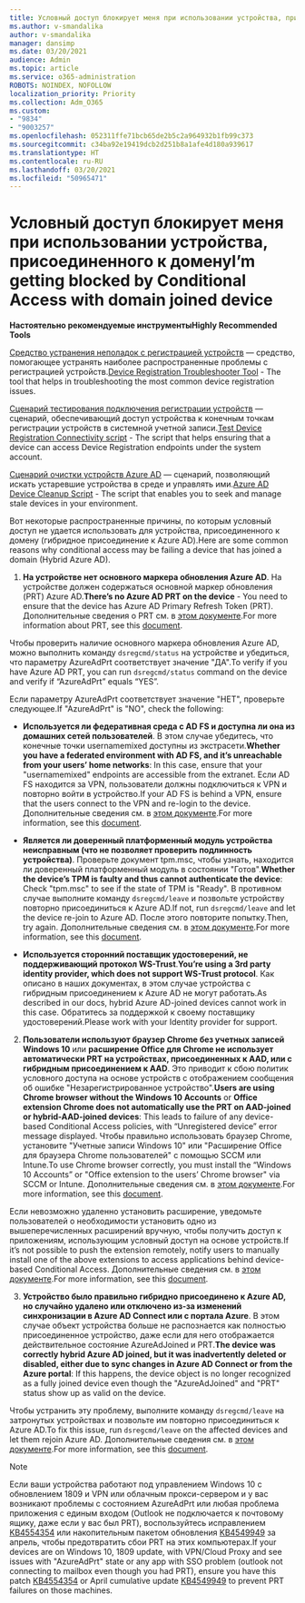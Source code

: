 ```yaml
---
title: Условный доступ блокирует меня при использовании устройства, присоединенного к домену
ms.author: v-smandalika
author: v-smandalika
manager: dansimp
ms.date: 03/20/2021
audience: Admin
ms.topic: article
ms.service: o365-administration
ROBOTS: NOINDEX, NOFOLLOW
localization_priority: Priority
ms.collection: Adm_O365
ms.custom:
- "9834"
- "9003257"
ms.openlocfilehash: 052311ffe71bcb65de2b5c2a964932b1fb99c373
ms.sourcegitcommit: c34ba92e19419dcb2d251b8a1afe4d180a939617
ms.translationtype: HT
ms.contentlocale: ru-RU
ms.lasthandoff: 03/20/2021
ms.locfileid: "50965471"
---
```

# <a name="im-getting-blocked-by-conditional-access-with-domain-joined-device"></a><span data-ttu-id="0af32-102">Условный доступ блокирует меня при использовании устройства, присоединенного к домену</span><span class="sxs-lookup"><span data-stu-id="0af32-102">I’m getting blocked by Conditional Access with domain joined device</span></span>

<span data-ttu-id="0af32-103">**Настоятельно рекомендуемые инструменты**</span><span class="sxs-lookup"><span data-stu-id="0af32-103">**Highly Recommended Tools**</span></span>

<span data-ttu-id="0af32-104">[Средство устранения неполадок с регистрацией устройств](https://docs.microsoft.com/samples/azure-samples/dsregtool/dsregtool/) — средство, помогающее устранять наиболее распространенные проблемы с регистрацией устройств.</span><span class="sxs-lookup"><span data-stu-id="0af32-104">[Device Registration Troubleshooter Tool](https://docs.microsoft.com/samples/azure-samples/dsregtool/dsregtool/) - The tool that helps in troubleshooting the most common device registration issues.</span></span>

<span data-ttu-id="0af32-105">[Сценарий тестирования подключения регистрации устройств](https://docs.microsoft.com/samples/azure-samples/testdeviceregconnectivity/testdeviceregconnectivity/) — сценарий, обеспечивающий доступ устройства к конечным точкам регистрации устройств в системной учетной записи.</span><span class="sxs-lookup"><span data-stu-id="0af32-105">[Test Device Registration Connectivity script](https://docs.microsoft.com/samples/azure-samples/testdeviceregconnectivity/testdeviceregconnectivity/) - The script that helps ensuring that a device can access Device Registration endpoints under the system account.</span></span>

<span data-ttu-id="0af32-106">[Сценарий очистки устройств Azure AD](https://github.com/mzmaili/AzureADDeviceCleanup) — сценарий, позволяющий искать устаревшие устройства в среде и управлять ими.</span><span class="sxs-lookup"><span data-stu-id="0af32-106">[Azure AD Device Cleanup Script](https://github.com/mzmaili/AzureADDeviceCleanup) - The script that enables you to seek and manage stale devices in your environment.</span></span>

<span data-ttu-id="0af32-107">Вот некоторые распространенные причины, по которым условный доступ не удается использовать для устройства, присоединенного к домену (гибридное присоединение к Azure AD).</span><span class="sxs-lookup"><span data-stu-id="0af32-107">Here are some common reasons why conditional access may be failing a device that has joined a domain (Hybrid Azure AD).</span></span>

1. <span data-ttu-id="0af32-108">**На устройстве нет основного маркера обновления Azure AD**. На устройстве должен содержаться основной маркер обновления (PRT) Azure AD.</span><span class="sxs-lookup"><span data-stu-id="0af32-108">**There’s no Azure AD PRT on the device** - You need to ensure that the device has Azure AD Primary Refresh Token (PRT).</span></span> <span data-ttu-id="0af32-109">Дополнительные сведения о PRT см. в [этом документе](https://docs.microsoft.com/azure/active-directory/devices/concept-primary-refresh-token).</span><span class="sxs-lookup"><span data-stu-id="0af32-109">For more information about PRT, see this [document](https://docs.microsoft.com/azure/active-directory/devices/concept-primary-refresh-token).</span></span>

<span data-ttu-id="0af32-110">Чтобы проверить наличие основного маркера обновления Azure AD, можно выполнить команду `dsregcmd/status` на устройстве и убедиться, что параметру AzureAdPrt соответствует значение "ДА".</span><span class="sxs-lookup"><span data-stu-id="0af32-110">To verify if you have Azure AD PRT, you can run `dsregcmd/status` command on the device and verify if “AzureAdPrt” equals “YES”.</span></span>

<span data-ttu-id="0af32-111">Если параметру AzureAdPrt соответствует значение "НЕТ", проверьте следующее.</span><span class="sxs-lookup"><span data-stu-id="0af32-111">If "AzureAdPrt" is "NO", check the following:</span></span>

- <span data-ttu-id="0af32-112">**Используется ли федеративная среда с AD FS и доступна ли она из домашних сетей пользователей**. В этом случае убедитесь, что конечные точки usernamemixed доступны из экстрасети.</span><span class="sxs-lookup"><span data-stu-id="0af32-112">**Whether you have a federated environment with AD FS, and it’s unreachable from your users’ home networks**: In this case, ensure that your "usernamemixed" endpoints are accessible from the extranet.</span></span> <span data-ttu-id="0af32-113">Если AD FS находится за VPN, пользователи должны подключиться к VPN и повторно войти в устройство.</span><span class="sxs-lookup"><span data-stu-id="0af32-113">If your AD FS is behind a VPN, ensure that the users connect to the VPN and re-login to the device.</span></span> <span data-ttu-id="0af32-114">Дополнительные сведения см. в [этом документе](https://docs.microsoft.com/azure/active-directory/devices/hybrid-azuread-join-federated-domains).</span><span class="sxs-lookup"><span data-stu-id="0af32-114">For more information, see this [document](https://docs.microsoft.com/azure/active-directory/devices/hybrid-azuread-join-federated-domains).</span></span>

- <span data-ttu-id="0af32-115">**Является ли доверенный платформенный модуль устройства неисправным (что не позволяет проверить подлинность устройства)**. Проверьте документ tpm.msc, чтобы узнать, находится ли доверенный платформенный модуль в состоянии "Готов".</span><span class="sxs-lookup"><span data-stu-id="0af32-115">**Whether the device’s TPM is faulty and thus cannot authenticate the device**: Check "tpm.msc" to see if the state of TPM is "Ready".</span></span> <span data-ttu-id="0af32-116">В противном случае выполните команду `dsregcmd/leave` и позвольте устройству повторно присоединиться к Azure AD.</span><span class="sxs-lookup"><span data-stu-id="0af32-116">If not, run `dsregcmd/leave` and let the device re-join to Azure AD.</span></span> <span data-ttu-id="0af32-117">После этого повторите попытку.</span><span class="sxs-lookup"><span data-stu-id="0af32-117">Then, try again.</span></span> <span data-ttu-id="0af32-118">Дополнительные сведения см. в [этом документе](https://docs.microsoft.com/azure/active-directory/devices/troubleshoot-device-dsregcmd#sso-state).</span><span class="sxs-lookup"><span data-stu-id="0af32-118">For more information, see this [document](https://docs.microsoft.com/azure/active-directory/devices/troubleshoot-device-dsregcmd#sso-state).</span></span>

- <span data-ttu-id="0af32-119">**Используется сторонний поставщик удостоверений, не поддерживающий протокол WS-Trust**.</span><span class="sxs-lookup"><span data-stu-id="0af32-119">**You’re using a 3rd party identity provider, which does not support WS-Trust protocol**.</span></span> <span data-ttu-id="0af32-120">Как описано в наших документах, в этом случае устройства с гибридным присоединением к Azure AD не могут работать.</span><span class="sxs-lookup"><span data-stu-id="0af32-120">As described in our docs, hybrid Azure AD-joined devices cannot work in this case.</span></span> <span data-ttu-id="0af32-121">Обратитесь за поддержкой к своему поставщику удостоверений.</span><span class="sxs-lookup"><span data-stu-id="0af32-121">Please work with your Identity provider for support.</span></span>

2. <span data-ttu-id="0af32-122">**Пользователи используют браузер Chrome без учетных записей Windows 10** или **расширение Office для Chrome не использует автоматически PRT на устройствах, присоединенных к AAD, или с гибридным присоединением к AAD**. Это приводит к сбою политик условного доступа на основе устройств с отображением сообщения об ошибке "Незарегистрированное устройство".</span><span class="sxs-lookup"><span data-stu-id="0af32-122">**Users are using Chrome browser without the Windows 10 Accounts** or **Office extension Chrome does not automatically use the PRT on AAD-joined or hybrid-AAD-joined devices**: This leads to failure of any device-based Conditional Access policies, with “Unregistered device” error message displayed.</span></span> <span data-ttu-id="0af32-123">Чтобы правильно использовать браузер Chrome, установите "Учетные записи Windows 10" или "Расширение Office для браузера Chrome пользователей" с помощью SCCM или Intune.</span><span class="sxs-lookup"><span data-stu-id="0af32-123">To use Chrome browser correctly, you must install the “Windows 10 Accounts” or "Office extension to the users’ Chrome browser" via SCCM or Intune.</span></span> <span data-ttu-id="0af32-124">Дополнительные сведения см. в [этом документе](https://docs.microsoft.com/azure/active-directory/conditional-access/concept-conditional-access-conditions#chrome-support).</span><span class="sxs-lookup"><span data-stu-id="0af32-124">For more information, see this [document](https://docs.microsoft.com/azure/active-directory/conditional-access/concept-conditional-access-conditions#chrome-support).</span></span>

<span data-ttu-id="0af32-125">Если невозможно удаленно установить расширение, уведомьте пользователей о необходимости установить одно из вышеперечисленных расширений вручную, чтобы получить доступ к приложениям, использующим условный доступ на основе устройств.</span><span class="sxs-lookup"><span data-stu-id="0af32-125">If it’s not possible to push the extension remotely, notify users to manually install one of the above extensions to access applications behind device-based Conditional Access.</span></span> <span data-ttu-id="0af32-126">Дополнительные сведения см. в [этом документе](https://docs.microsoft.com/azure/active-directory/conditional-access/require-managed-devices#prerequisites).</span><span class="sxs-lookup"><span data-stu-id="0af32-126">For more information, see this [document](https://docs.microsoft.com/azure/active-directory/conditional-access/require-managed-devices#prerequisites).</span></span>

3. <span data-ttu-id="0af32-127">**Устройство было правильно гибридно присоединено к Azure AD, но случайно удалено или отключено из-за изменений синхронизации в Azure AD Connect или с портала Azure**. В этом случае объект устройства больше не распознается как полностью присоединенное устройство, даже если для него отображается действительное состояние AzureAdJoined и PRT.</span><span class="sxs-lookup"><span data-stu-id="0af32-127">**The device was correctly hybrid Azure AD joined, but it was inadvertently deleted or disabled, either due to sync changes in Azure AD Connect or from the Azure portal**: If this happens, the device object is no longer recognized as a fully joined device even though the "AzureAdJoined" and "PRT" status show up as valid on the device.</span></span>

<span data-ttu-id="0af32-128">Чтобы устранить эту проблему, выполните команду `dsregcmd/leave` на затронутых устройствах и позвольте им повторно присоединиться к Azure AD.</span><span class="sxs-lookup"><span data-stu-id="0af32-128">To fix this issue, run `dsregcmd/leave` on the affected devices and let them rejoin Azure AD.</span></span> <span data-ttu-id="0af32-129">Дополнительные сведения см. в [этом документе](https://docs.microsoft.com/azure/active-directory/devices/faq#q-why-do-my-users-see-an-error-message-saying-your-organization-has-deleted-the-device-or-your-organization-has-disabled-the-device-on-their-windows-10-devices).</span><span class="sxs-lookup"><span data-stu-id="0af32-129">For more information, see this [document](https://docs.microsoft.com/azure/active-directory/devices/faq#q-why-do-my-users-see-an-error-message-saying-your-organization-has-deleted-the-device-or-your-organization-has-disabled-the-device-on-their-windows-10-devices).</span></span>

> [!NOTE]
> <span data-ttu-id="0af32-130">Если ваши устройства работают под управлением Windows 10 с обновлением 1809 и VPN или облачным прокси-сервером и у вас возникают проблемы с состоянием AzureAdPrt или любая проблема приложения с единым входом (Outlook не подключается к почтовому ящику, даже если у вас был PRT), воспользуйтесь исправлением [KB4554354](https://support.microsoft.com/topic/march-30-2020-kb4554354-os-build-17763-1132-deaba49b-4b29-55b9-caee-3e2d87dd75a2) или накопительным пакетом обновления [KB4549949](https://support.microsoft.com/topic/april-14-2020-kb4549949-os-build-17763-1158-76d9a3af-b20b-8996-bd4d-7b50c505fda6) за апрель, чтобы предотвратить сбои PRT на этих компьютерах.</span><span class="sxs-lookup"><span data-stu-id="0af32-130">If your devices are on Windows 10, 1809 update, with VPN/Cloud Proxy and see issues with "AzureAdPrt" state or any app with SSO problem (outlook not connecting to mailbox even though you had PRT), ensure you have this patch [KB4554354](https://support.microsoft.com/topic/march-30-2020-kb4554354-os-build-17763-1132-deaba49b-4b29-55b9-caee-3e2d87dd75a2) or April cumulative update [KB4549949](https://support.microsoft.com/topic/april-14-2020-kb4549949-os-build-17763-1158-76d9a3af-b20b-8996-bd4d-7b50c505fda6) to prevent PRT failures on those machines.</span></span>

















